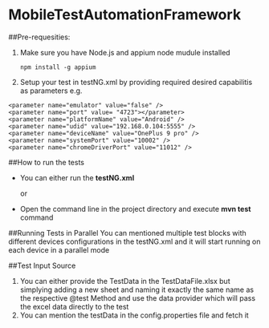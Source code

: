 # MobileTestAutomationFramework

##Pre-requesities:
1. Make sure you have Node.js and appium node mudule installed
    
    `npm install -g appium`
2. Setup your test in testNG.xml by providing required desired capabilitis as parameters
    e.g.
    
```
<parameter name="emulator" value="false" />
<parameter name="port" value= "4723"></parameter>
<parameter name="platformName" value="Android" />
<parameter name="udid" value="192.168.0.104:5555" />
<parameter name="deviceName" value="OnePlus 9 pro" />
<parameter name="systemPort" value="10002" />
<parameter name="chromeDriverPort" value="11012" />
```

##How to run the tests
- You can either run the **testNG.xml**
    
    or
- Open the command line in the project directory and execute **mvn test** command

##Running Tests in Parallel
You can mentioned multiple test blocks with different devices configurations in the testNG.xml and it will start running on each device in a parallel mode

##Test Input Source
1. You can either provide the TestData in the TestDataFile.xlsx but simplying adding a new sheet and naming it exactly the same name as the respective @test Method and use the data provider which will pass the excel data directly to the test
2. You can mention the testData in the config.properties file and fetch it
